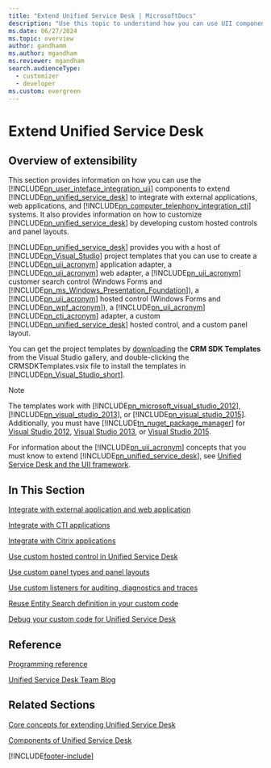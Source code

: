 ```yaml
---
title: "Extend Unified Service Desk | MicrosoftDocs"
description: "Use this topic to understand how you can use UII components to extend Unified Service Desk to integrate with external applications and CTI systems."
ms.date: 06/27/2024
ms.topic: overview
author: gandhamm
ms.author: mgandham
ms.reviewer: mgandham
search.audienceType: 
  - customizer
  - developer
ms.custom: evergreen
---
```

# Extend Unified Service Desk

## Overview of extensibility
This section provides information on how you can use the [!INCLUDE[pn_user_inteface_integration_uii](../includes/pn-user-interface-integration-uii.md)] components to extend [!INCLUDE[pn_unified_service_desk](../includes/pn-unified-service-desk.md)] to integrate with external applications, web applications, and [!INCLUDE[pn_computer_telephony_integration_cti](../includes/pn-computer-telephony-integration-cti.md)] systems. It also provides information on how to customize [!INCLUDE[pn_unified_service_desk](../includes/pn-unified-service-desk.md)] by developing custom hosted controls and panel layouts.

 [!INCLUDE[pn_unified_service_desk](../includes/pn-unified-service-desk.md)] provides you with a host of [!INCLUDE[pn_Visual_Studio](../includes/pn-visual-studio.md)] project templates that you can use to create a [!INCLUDE[pn_uii_acronym](../includes/pn-uii-acronym.md)] application adapter, a [!INCLUDE[pn_uii_acronym](../includes/pn-uii-acronym.md)] web adapter, a [!INCLUDE[pn_uii_acronym](../includes/pn-uii-acronym.md)] customer search control (Windows Forms and [!INCLUDE[pn_ms_Windows_Presentation_Foundation](../includes/pn-ms-windows-presentation-foundation.md)]), a [!INCLUDE[pn_uii_acronym](../includes/pn-uii-acronym.md)] hosted control (Windows Forms and [!INCLUDE[pn_wpf_acronym](../includes/pn-wpf-acronym.md)]), a [!INCLUDE[pn_uii_acronym](../includes/pn-uii-acronym.md)][!INCLUDE[pn_cti_acronym](../includes/pn-cti-acronym.md)] adapter, a custom [!INCLUDE[pn_unified_service_desk](../includes/pn-unified-service-desk.md)] hosted control, and a custom panel layout.

 You can get the project templates by [downloading](https://go.microsoft.com/fwlink/p/?LinkId=400925) the **CRM SDK Templates** from the Visual Studio gallery, and double-clicking the CRMSDKTemplates.vsix file to install the templates in [!INCLUDE[pn_Visual_Studio_short](../includes/pn-visual-studio-short.md)].

> [!NOTE]
>  The templates work with [!INCLUDE[pn_microsoft_visual_studio_2012](../includes/pn-microsoft-visual-studio-2012.md)], [!INCLUDE[pn_visual_studio_2013](../includes/pn-visual-studio-2013.md)], or [!INCLUDE[pn_visual_studio_2015](../includes/pn-visual-studio-2015.md)]. Additionally, you must have [!INCLUDE[tn_nuget_package_manager](../includes/tn-nuget-package-manager.md)] for [Visual Studio 2012](https://visualstudiogallery.msdn.microsoft.com/27077b70-9dad-4c64-adcf-c7cf6bc9970c), [Visual Studio 2013](https://visualstudiogallery.msdn.microsoft.com/4ec1526c-4a8c-4a84-b702-b21a8f5293ca), or [Visual Studio 2015](https://visualstudiogallery.msdn.microsoft.com/5d345edc-2e2d-4a9c-b73b-d53956dc458d).

 For information about the [!INCLUDE[pn_uii_acronym](../includes/pn-uii-acronym.md)] concepts that you must know to extend [!INCLUDE[pn_unified_service_desk](../includes/pn-unified-service-desk.md)], see [Unified Service Desk and the UII framework](../unified-service-desk/unified-service-desk-uii-framework.md).

## In This Section
 [Integrate with external application and web application](../unified-service-desk/integrate-external-applications-web-applications.md)

 [Integrate with CTI applications](../unified-service-desk/integrate-cti-systems-cti-adapters.md)

 [Integrate with Citrix applications](../unified-service-desk/integrate-citrix-applications.md)

 [Use custom hosted control in Unified Service Desk](../unified-service-desk/use-custom-hosted-control-unified-service-desk.md)

 [Use custom panel types and panel layouts](../unified-service-desk/use-custom-panel-types-panel-layouts-unified-service-desk.md)

 [Use custom listeners for auditing, diagnostics and traces](../unified-service-desk/create-custom-listeners-auditing-diagnostics-traces.md)

 [Reuse Entity Search definition in your custom code](../unified-service-desk/reuse-entity-search-definition-custom-code.md)

 [Debug your custom code for Unified Service Desk](../unified-service-desk/debug-custom-code-unified-service-desk.md)

## Reference
 [Programming reference](../unified-service-desk/programming-reference.md)

 [Unified Service Desk Team Blog](https://blogs.msdn.com/b/usd/)

## Related Sections
 [Core concepts for extending Unified Service Desk](../unified-service-desk/unified-service-desk-uii-framework.md)

 [Components of Unified Service Desk](../unified-service-desk/core-concepts-for-configuring-unified-service-desk.md)


[!INCLUDE[footer-include](../includes/footer-banner.md)]
